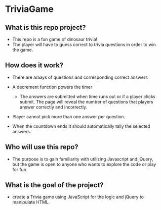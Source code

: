 # TriviaGame

## What is this repo project?

* This repo is a fun game of dinosaur trivia!
* The player will have to guess correct to trivia questions in order to win the game.

## How does it work?

* There are araays of questions and corresponding correct answers

* A decrement function powers the timer 

  * The answers are submitted when time runs out or if a player clicks submit. The page will reveal the number of questions that players answer correctly and incorrectly.

* Player cannot pick more than one answer per question.

* When the countdown ends it should automatically tally the selected answers.

## Who will use this repo?

* The purpose is to gain familiarity with utilizing Javascript and jQuery, but the game is open to anyone who wants to explore the code or play for fun.

## What is the goal of the project?

* create a Trivia game using JavaScript for the logic and jQuery to manipulate HTML.
